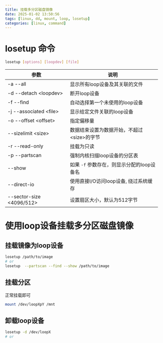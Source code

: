 ```yaml
---
title: 挂载多分区磁盘镜像
date: 2025-01-02 13:50:56
tags: [linux, dd, mount, loop, losetup]
categories: [linux, command]
---
```

# losetup 命令
```bash
losetup [options] [loopdev] [file]
```
参数|说明
-|-
-a --all|显示所有loop设备及其关联的文件
-d --detach \<loopdev>|断开loop设备
-f --find|自动选择第一个未使用的loop设备
-j --associated \<file>|显示给定文件关联的loop设备
-o --offset \<offset>|指定偏移量
--sizelimit \<size>|数据结束设置为数据开始，不超过\<size>的字节
-r --read-only|挂载为只读
-p --partscan|强制内核扫描loop设备的分区表
--show|如果 `-f` 参数存在，则显示分配的loop设备名
--direct-io|使用直接I/O访问loop设备, 绕过系统缓存
--sector-size \<4096/512>|设置扇区大小，默认为512字节

# 使用loop设备挂载多分区磁盘镜像
## 挂载镜像为loop设备
```bash
losetup /path/to/image
# or
losetup  --partscan --find --show /path/to/image
```

## 挂载分区
正常挂载即可
```bash
mount /dev/loopXpY /mnt
```

## 卸载loop设备
```bash
losetup -d /dev/loopX
# or

```